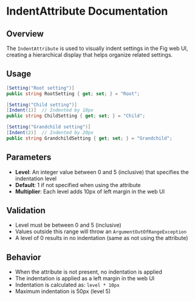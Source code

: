 # IndentAttribute Documentation

## Overview

The `IndentAttribute` is used to visually indent settings in the Fig web UI, creating a hierarchical display that helps organize related settings.

## Usage

```csharp
[Setting("Root setting")]
public string RootSetting { get; set; } = "Root";

[Setting("Child setting")]
[Indent(1)]  // Indented by 10px
public string ChildSetting { get; set; } = "Child";

[Setting("Grandchild setting")]
[Indent(2)]  // Indented by 20px  
public string GrandchildSetting { get; set; } = "Grandchild";
```

## Parameters

- **Level**: An integer value between 0 and 5 (inclusive) that specifies the indentation level
- **Default**: 1 if not specified when using the attribute
- **Multiplier**: Each level adds 10px of left margin in the web UI

## Validation

- Level must be between 0 and 5 (inclusive)
- Values outside this range will throw an `ArgumentOutOfRangeException`
- A level of 0 results in no indentation (same as not using the attribute)

## Behavior

- When the attribute is not present, no indentation is applied
- The indentation is applied as a left margin in the web UI
- Indentation is calculated as: `level * 10px`
- Maximum indentation is 50px (level 5)
